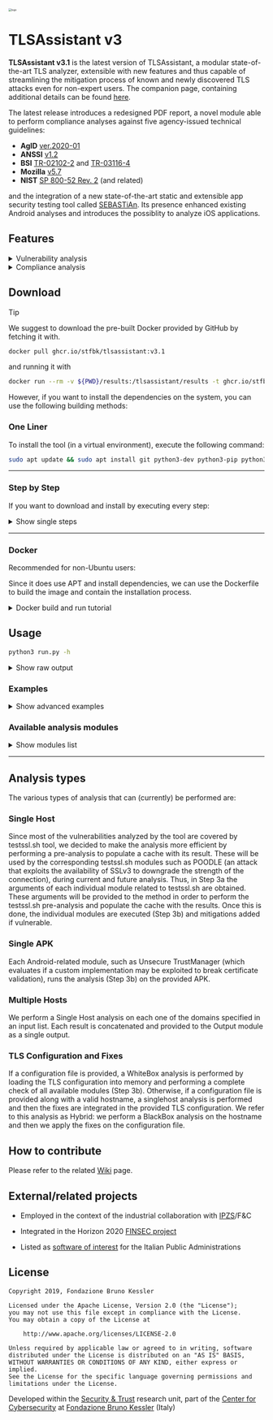 <img src="assets/logo.png" alt="logo" style="zoom:35%;" />

# TLSAssistant v3

**TLSAssistant v3.1** is the latest version of TLSAssistant, a modular state-of-the-art TLS analyzer, extensible with new features and thus capable of streamlining the mitigation process of known and newly discovered TLS attacks even for non-expert users. The companion page, containing additional details can be found [here](https://st.fbk.eu/tools/TLSAssistant/).

The latest release introduces a redesigned PDF report, a novel module able to perform compliance analyses against five agency-issued technical guidelines:
- **AgID** [ver.2020-01](https://cert-agid.gov.it/wp-content/uploads/2020/11/AgID-RACCSECTLS-01.pdf)
- **ANSSI** [v1.2](https://cyber.gouv.fr/sites/default/files/2017/07/anssi-guide-recommandations_de_securite_relatives_a_tls-v1.2.pdf)
- **BSI** [TR-02102-2](https://www.bsi.bund.de/SharedDocs/Downloads/EN/BSI/Publications/TechGuidelines/TG02102/BSI-TR-02102-2.html) and [TR-03116-4](https://www.bsi.bund.de/SharedDocs/Downloads/DE/BSI/Publikationen/TechnischeRichtlinien/TR03116/BSI-TR-03116-4.html)
- **Mozilla** [v5.7](https://wiki.mozilla.org/Security/Server_Side_TLS)
- **NIST** [SP 800-52 Rev. 2](https://nvlpubs.nist.gov/nistpubs/SpecialPublications/NIST.SP.800-52r2.pdf) (and related)

and the integration of a new state-of-the-art static and extensible app security testing tool called [SEBASTiAn](https://github.com/talos-security/SEBASTiAn). Its presence enhanced existing Android analyses and introduces the possiblity to analyze iOS applications.


## Features
<details>

<summary>Vulnerability analysis</summary>

![vulnerability_report](assets/report_vuln.png)
*Vulnerability analysis report*

TLSAssistant is capable of identifying a wide range of TLS vulnerabilities and generating actionable reports that can assist the system administrators in correctly and easily fixing their configurations.

The list of detectable issues is:
- Android applications (.apk)
  - Accepting all SSL certificates
  - Allow all hostname
  - Certificate or keyStore disclosure
  - Crypto ECB ciphers
  - Debuggable application
  - Default HTTP scheme
  - Insecure connection
  - Insecure HostnameVerifier
  - Insecure SocketFactory
  - Insecure Socket
  - Invalid server certificate
  - Obfuscated Code
  - SSL GetInsecure Method
  - Weak Algorithms
  - WebView SSL Errors
- iOS applications (.ipa)
  - Allow HTTP Plist
  - Insecure connection Plist
  - Insecure TLS version Plist
  - No forward secrecy Plist
  - Weak crypto
- Webservers
  - 3SHAKE
  - ALPACA
  - BEAST
  - BREACH
  - CCS Injection
  - Certificate Transparency
  - CRIME
  - DROWN
  - FREAK
  - Heartbleed
  - HSTS preloading
  - HSTS set
  - HTTPS enforced
  - LOGJAM
  - LUCKY13
  - BAR MITZVAH
  - RC4 NOMORE
  - Padding oracle (SSL and TLS POODLE)
  - Perfect Forward Secrecy
  - RACCOON
  - SSL RENEGOTIATION
  - ROBOT
  - SLOTH
  - SWEET32
  - TICKETBLEED

</details>
<details>

<summary>Compliance analysis</summary>

![compliance_report](assets/report_compliance.png)
*Compliance analysis report*

TLSAssistant is able to perform an automated compliance analysis against fivefive agency-issued technical guidelines:
- **AgID** [ver.2020-01](https://cert-agid.gov.it/wp-content/uploads/2020/11/AgID-RACCSECTLS-01.pdf)
- **ANSSI** [v1.2](https://cyber.gouv.fr/sites/default/files/2017/07/anssi-guide-recommandations_de_securite_relatives_a_tls-v1.2.pdf)
- **BSI** [TR-02102-2](https://www.bsi.bund.de/SharedDocs/Downloads/EN/BSI/Publications/TechGuidelines/TG02102/BSI-TR-02102-2.html) and [TR-03116-4](https://www.bsi.bund.de/SharedDocs/Downloads/DE/BSI/Publikationen/TechnischeRichtlinien/TR03116/BSI-TR-03116-4.html)
- **Mozilla** [v5.7](https://wiki.mozilla.org/Security/Server_Side_TLS)
- **NIST** [SP 800-52 Rev. 2](https://nvlpubs.nist.gov/nistpubs/SpecialPublications/NIST.SP.800-52r2.pdf) (and related)

It supports the following use-cases:
- **compare-to-one** - compare an already existing configuration against a single guideline. The output consists of a report that highlights the differences between the current and the target configuration and guides the system administrator towards closing the gap;
- **compare-to-many** - similar to the *compare-to-one* but considering multiple guidelines;
- **generate-after-one** - generate a working configuration compliant with a single guideline, taking into account any additional narrowing set by the user;
- **generate-after-many** - similar to the *generate-after-one* but considering multiple guidelines.

</details>

## Download

> [!TIP]
> We suggest to download the pre-built Docker provided by GitHub by fetching it with.
> ```bash
> docker pull ghcr.io/stfbk/tlsassistant:v3.1
> ```
> and running it with
> ```bash
> docker run --rm -v ${PWD}/results:/tlsassistant/results -t ghcr.io/stfbk/tlsassistant:v3.1 -s www.fbk.eu
> ```

However, if you want to install the dependencies on the system, you can use the following building methods:
### One Liner
To install the tool (in a virtual environment), execute the following command:
```bash
sudo apt update && sudo apt install git python3-dev python3-pip python3-venv -y && git clone https://github.com/stfbk/tlsassistant.git && cd tlsassistant && python3 -m venv venv && source venv/bin/activate && pip3 install -r requirements.txt && python3 install.py -v
```
---
### Step by Step
If you want to download and install by executing every step:
<details>

<summary>Show single steps</summary>

0. Install git
```bash
sudo apt update && sudo apt-get install git -y
```
1. Download the tool by running

```bash
git clone https://github.com/stfbk/tlsassistant.git && cd tlsassistant
```
2. Install python
  ```bash
  sudo apt update && sudo apt-get install python3-dev python3-pip python3-venv -y
  ```
3. Optional but recommended: Create a virtual environment
  ```bash
  python3 -m venv venv
  ```
  and activate the virtual environment
  ```bash
  source venv/bin/activate
  ```
4. Install the requirements
  ```bash
  pip3 install -r requirements.txt
  ```
5. Run the installer
  ```bash
  python3 install.py
  ```
</details>

---

### Docker

Recommended for non-Ubuntu users:

Since it does use APT and install dependencies, we can use the Dockerfile to build the image and contain the installation process.

<details>
<summary>Docker build and run tutorial</summary>

clone the repository:

```bash
  git clone https://github.com/stfbk/tlsassistant.git && cd tlsassistant
```
Build the docker image:
```bash
  docker build -t tlsassistant .
```
Run the docker image:

```bash
docker run --rm -v ${PWD}/results:/tlsassistant/results -t tlsassistant -s www.fbk.eu
```
add all the `args` that we want to pass after the `tlsassistant` keyword.


We can use the `-v` flag to mount directories with the TLS configuration files.

```bash
docker run --rm -v ${PWD}/results:/tlsassistant/results -v ${PWD}/configurations_to_mount:/tlsassistant/config_mounted -t tlsassistant -f config_mounted/apache.conf
```
</details>

## Usage
```bash
python3 run.py -h
```
<details>

<summary>Show raw output</summary>

```
usage: TLSAssistant [-h] [--version] [-v] [--openssl OPENSSL | --ignore-openssl] [-ot {pdf,html}] [-o OUTPUT] [--group-by {host,module}] (-s SERVER | -f FILE | -d DOMAIN_FILE | -l [LIST] | -a APK) [--apply-fix [APPLY_FIX]]
                    [-c CONFIGURATION | -m CONFIGURATION [CONFIGURATION ...]] [-e EXCLUDE [EXCLUDE ...]] [--stix] [--webhook [WEBHOOK]] [--prometheus [PROMETHEUS]] [--config_type {apache,nginx,auto}] [--guidelines COMPLIANCE_ARGS]
                    [--apache] [--security COMPLIANCE_ARGS] [--output_config COMPLIANCE_ARGS] [--certificate_index COMPLIANCE_ARGS] [--custom_guidelines COMPLIANCE_ARGS] [--use_cache] [--clean] [--no_psk]

TLSAssistant Help

optional arguments:
  -h, --help            show this help message and exit
  --version             show program's version number and exit
  -v, --verbosity       increase output verbosity
  --openssl OPENSSL, --openssl-version OPENSSL
                        Add openSSL version to consider if configuration analysis is asked.
  --ignore-openssl      During configuration analysis, ignore openssl version completely.
  -ot {pdf,html}, --output-type {pdf,html}
                        The type of the report output.
                        Output type can be omitted and can be obtained by --output extension.
  -o OUTPUT, --output OUTPUT
                        Set report path.
  --group-by {host,module}
                        Choose how to group results by.
  -s SERVER, --server SERVER
                        The hostname, target of the analysis.
  -f FILE, --file FILE  The configuration to analyze.
  -d DOMAIN_FILE, --domain_file DOMAIN_FILE
                        The file path which has the hostname to analyze.
  -l [LIST], --list [LIST]
                        List all modules or print an help of a module.
                        For Example
                        -l freak
  -a APP, --app APP     The apk/ipa path, target of the analysis.
  --apply-fix [APPLY_FIX]
                        Apply fix in the current configuration.
                         Give a path if using -s.
                        i.e.
                          python3 run.py -s fbk.eu --apply-fix myconf.conf
  -c CONFIGURATION, --conf CONFIGURATION, --configuration CONFIGURATION
                        Configuration path.
  -m CONFIGURATION [CONFIGURATION ...], --modules CONFIGURATION [CONFIGURATION ...]
                        List of modules to run
                        For example
                          -m breach crime freak
  -e EXCLUDE [EXCLUDE ...], --exclude EXCLUDE [EXCLUDE ...]
                        List of modules to exclude
                        For example
                          -e breach crime
  --stix                Generate STIX2 compliant output.
  --webhook [WEBHOOK]   Add a webhook url to send the results.
  --prometheus [PROMETHEUS]
                        Generate the prometheus output in a default path or in the specified path.
  --config_type {apache,nginx,auto}
                        Define the type of configuration to analyze.
  --guidelines COMPLIANCE_ARGS
                        A string containing the names of the guidelines that should be checked in the form: guideline_version1_version2 in the case of multiple guidelines they should be comma separated. Use "list" for a list of valid strings and "aliases" for a list of aliases.
  --apache              Default to False. If True the output configuration will have apache syntax, if false nginx will be used.
  --security COMPLIANCE_ARGS
                        Default to True. If False the legacy level priority will be used
  --output_config COMPLIANCE_ARGS
                        Where to save the output configuration file, only needed for generate one/many
  --certificate_index COMPLIANCE_ARGS
                        The index of the certificate to use for the analysis, only needed if the website has multiple certificates.Default to 1  (first certificate).
  --custom_guidelines COMPLIANCE_ARGS
                        A path to a custom guideline file, only needed if the user wants to use a custom guideline.
  --use_cache           Default to False. If True the program will use the cached testssl analysis, if False the cache will be ignored.
  --clean               Default to False. If True the program will remove the cached testssl analysis for this host.
  --no_psk              Default to False. If True the program will not consider PSK ciphersuites during analysis.

```
</details>

### Examples 
<details>
<summary>Show advanced examples</summary>

- Perform a **server** analysis

```bash
python3 run.py -s fbk.eu
```
<sub>If no configuration or module list provided, `default_server.json` is loaded.</sub>

- Perform a **configuration file** analysis

Here we specify the openssl version of the system which runs the web server.
```bash
python3 run.py -f my_apache_conf.conf --openssl 1.1.1
```

We can also **ignore the openssl version**, assuming the weakest version:
```bash
python3 run.py -f my_apache_conf.conf --ignore-openssl
```

- Perform a **TLS configuration file** analysis and **apply fixes**

By default, the configuration analyzed is changed in place.
```bash
python3 run.py -f my_apache_conf.conf --apply-fix
```

We can specify an **output** path of the fixed configuration:

```bash
python3 run.py -f my_apache_conf.conf --apply-fix my_output_conf.conf
```
- Perform an analysis by **selecting modules**

```bash
python3 run.py -s fbk.eu -m breach crime freak poodle hsts_preloading
```

Or by selecting a **TLSAssistant configuration file**:

```bash
python3 run.py -s fbk.eu -c default_server.json 
```

We can also **exclude some modules** without editing the configuration file:

```bash
python3 run.py -s fbk.eu -c default_server.json -e hsts_preloading
```

get the **full module list** with:
```bash
python3 run.py -l
```

- Perform an analysis with **subdomain enumeration**

```bash
python3 run.py -s *.fbk.eu
```

- Perform an analysis on a **.apk/.ipa file**

```bash
python3 run.py -a my_app[.apk/.ipa]
```

<sub>If no configuration or module list provided, `default_android.json` is loaded.</sub>

- Analyze **all domains in a file** (one per line, including subdomains enumeration)

Assuming the file `domains_list.log` looks like this:
```
music.amazon.it
facebook.com
*.fbk.eu
```
we execute:

```bash
python3 run.py -d domains_list.log
```

- Check the **compliance** of an existing deployment against AgID TLS guidelines

```bash
python3 run.py -m compare_one --guidelines agid -s www.example.com --ignore-openssl
```

- Generate a new configuration, already **compliant** with NIST guidelines

```bash
python3 run.py -m generate_one --guidelines nist --output_conf compliant_config.conf --openssl-version 3.0.2 -s placeholder
```

</details>


### Available analysis modules

<details>
<summary>Show modules list</summary>

```bash
python3 run.py -l
```

Results:

```
Here's a list of all the modules available:
Android:
        accepting_all_certificates
        allow_all_hostname
        certificate_keystore_disclosure
        crypto_ecb_cipher
        debuggable_application
        default_scheme_http
        insecure_connection
        insecure_hostname_verifier
        insecure_socket_factory
        insecure_socket
        invalid_server_certificate
        obfuscated_code
        ssl_getinsecure_method
        weak_algorithms
        webview_ssl_errors
Compliance:
        compare_one
        compare_many
        generate_one
        generate_many
iOS:
        allow_http_plist
        allow_connection_plist
        allow_tls_version_plist
        no_forward_secrecy_plist
        weak_crypto
Server:
        3shake
        alpaca
        beast
        breach
        ccs_injection
        certificate_transparency
        crime
        drown
        freak
        heartbleed
        hsts_preloading
        hsts_set
        https_enforced
        logjam
        lucky13
        mitzvah
        nomore
        padding_oracle
        pfs
        sslpoodle
        tlspoodle
        raccoon
        renegotiation
        robot
        sloth
        sweet32
        ticketbleed
Use 
        -l module_name
 to read the details.
```

</details>

---

## Analysis types
The various types of analysis that can (currently) be performed are:

### Single Host
Since most of the vulnerabilities analyzed by the tool are covered by testssl.sh tool, we decided to make the analysis more efficient by performing a pre-analysis to populate a cache with its result. These will be used by the corresponding testssl.sh modules such as POODLE (an attack that exploits the availability of SSLv3 to downgrade the strength of the connection), during current and future analysis. Thus, in Step 3a the arguments of each individual module related to testssl.sh are obtained. These arguments will be provided to the method in order to perform the testssl.sh pre-analysis and populate the cache with the results. Once this is done, the individual modules are executed (Step 3b) and mitigations added if vulnerable.

### Single APK
Each Android-related module, such as Unsecure TrustManager (which evaluates if a custom implementation may be exploited to break certificate validation), runs the analysis (Step 3b) on the provided APK.

### Multiple Hosts
We perform a Single Host analysis on each one of the domains specified in an input list. Each result is concatenated and provided to the Output module as a single output.	

### TLS Configuration and Fixes
If a configuration file is provided, a WhiteBox analysis is performed by loading the TLS configuration into memory and performing a complete check of all available modules (Step 3b). Otherwise, if a configuration file is provided along with a valid hostname, a singlehost analysis is performed and then the fixes are integrated in the provided TLS configuration. We refer to this analysis as Hybrid: we perform a BlackBox analysis on the hostname and then we apply the fixes on the configuration file.

## How to contribute
Please refer to the related [Wiki](https://github.com/stfbk/tlsassistant/wiki) page.

## External/related projects

- Employed in the context of the industrial collaboration with [IPZS](https://www.ipzs.it)/F&C

- Integrated in the Horizon 2020 [FINSEC project](https://www.finsec-project.eu/)

- Listed as [software of interest](https://developers.italia.it/it/software/stfbk-tlsassistant-e1ccc0) for the Italian Public Administrations


## License

```
Copyright 2019, Fondazione Bruno Kessler

Licensed under the Apache License, Version 2.0 (the "License");
you may not use this file except in compliance with the License.
You may obtain a copy of the License at

    http://www.apache.org/licenses/LICENSE-2.0

Unless required by applicable law or agreed to in writing, software
distributed under the License is distributed on an "AS IS" BASIS,
WITHOUT WARRANTIES OR CONDITIONS OF ANY KIND, either express or implied.
See the License for the specific language governing permissions and
limitations under the License.
```

Developed within the [Security & Trust](https://st.fbk.eu/) research unit, part of the [Center for Cybersecurity](https://cs.fbk.eu/)  at [Fondazione Bruno Kessler](https://www.fbk.eu/en/) (Italy)

